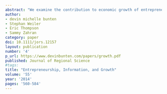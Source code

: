 ```yaml
---
abstract: "We examine the contribution to economic growth of entrepreneurial marketplace information within a regional endogenous growth framework. Entrepreneurs are posited to provide an input to economic growth through the information revealed by their successes and failures. We empirically identify this information source with the regional variation in establishment births and deaths. To account for the potential endogeneity caused by forward-looking entrepreneurs, we utilize instruments based on historic mining activity. We find that the information spillover component of local establishment birth and death rates have significant positive effects on subsequent entrepreneurship and employment growth for U.S. counties and metropolitan areas."
author:
- devin michelle bunten
- Stephan Weiler
- Eric Thompson
- Sammy Zahran
category: paper
doi: 10.1111/jors.12157
layout: publication
number: '4'
p_url: https://www.devinbunten.com/papers/growth.pdf
published: Journal of Regional Science
#tags:
title: "Entrepreneurship, Information, and Growth"
volume: '55'
year: '2014'
pages: '560-584'
---
```

